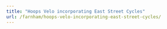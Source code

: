 ```yaml
---
title: "Hoops Velo incorporating East Street Cycles"
url: /farnham/hoops-velo-incorporating-east-street-cycles/
---
```

